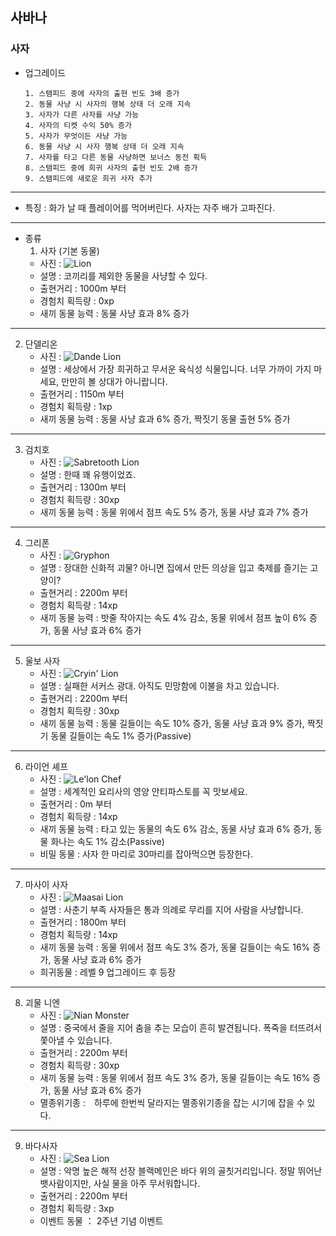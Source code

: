 ## 사바나
### 사자
+ 업그레이드

      1. 스탬피드 중에 사자의 출현 빈도 3배 증가
      2. 동물 사냥 시 사자의 행복 상태 더 오래 지속
      3. 사자가 다른 사자를 사냥 가능
      4. 사자의 티켓 수익 50% 증가
      5. 사자가 무엇이든 사냥 가능
      6. 동물 사냥 시 사자 행복 상태 더 오래 지속
      7. 사자를 타고 다른 동물 사냥하면 보너스 동전 획득
      8. 스탬피드 중에 희귀 사자의 출현 빈도 2배 증가
      9. 스탬피드에 새로운 희귀 사자 추가


***
+ 특징 : 화가 날 때 플레이어를 먹어버린다. 사자는 자주 배가 고파진다.
***
+ 종류
  1. 사자 (기본 동물)
    + 사진 : ![Lion](./lionpicture/Lion.png)
    + 설명 : 코끼리를 제외한 동물을 사냥할 수 있다.
    + 출현거리 : 1000m 부터
    + 경험치 획득량 : 0xp
    + 새끼 동물 능력 : 동물 사냥 효과 8% 증가
***
  2. 단델리온
      + 사진 : ![Dande Lion](./lionpicture/DandeLion.png)
      + 설명 : 세상에서 가장 희귀하고 무서운 육식성 식물입니다. 너무 가까이 가지 마세요, 만만히 볼 상대가 아니랍니다.
      + 출현거리 : 1150m 부터
      + 경험치 획득량 : 1xp
      + 새끼 동물 능력 : 동물 사냥 효과 6% 증가, 짝짓기 동물 출현 5% 증가
***
  3. 검치호
      + 사진 : ![Sabretooth Lion](./lionpicture/SabretoothLion.png)
      + 설명 : 한때 꽤 유행이었죠.
      + 출현거리 : 1300m 부터
      + 경험치 획득량 : 30xp
      + 새끼 동물 능력 : 동물 위에서 점프 속도 5% 증가, 동물 사냥 효과 7% 증가
***
  4. 그리폰
      + 사진 : ![Gryphon](./lionpicture/Gryphon.png)
      + 설명 : 장대한 신화적 괴물? 아니면 집에서 만든 의상을 입고 축제를 즐기는 고양이?
      + 출현거리 : 2200m 부터
      + 경험치 획득량 : 14xp
      + 새끼 동물 능력 : 밧줄 작아지는 속도 4% 감소, 동물 위에서 점프 높이 6% 증가, 동물 사냥 효과 6% 증가
***
  5. 울보 사자
      + 사진 : ![Cryin' Lion](./lionpicture/Cryin'Lion.png)
      + 설명 : 실패한 서커스 광대. 아직도 민망함에 이불을 차고 있습니다.
      + 출현거리 : 2200m 부터
      + 경험치 획득량 : 30xp
      + 새끼 동물 능력 : 동물 길들이는 속도 10% 증가, 동물 사냥 효과 9% 증가, 짝짓기 동물 길들이는 속도 1% 증가(Passive)
***
  6. 라이언 셰프
      + 사진 : ![Le'lon Chef](./lionpicture/Le'lonChef.png)
      + 설명 : 세계적인 요리사의 영양 안티파스토를 꼭 맛보세요.
      + 출현거리 : 0m 부터
      + 경험치 획득량 : 14xp
      + 새끼 동물 능력 : 타고 있는 동물의 속도 6% 감소, 동물 사냥 효과 6% 증가, 동물 화나는 속도 1% 감소(Passive)
      + 비밀 동물 : 사자 한 마리로 30마리를 잡아먹으면 등장한다.
***
  7. 마사이 사자
      + 사진 : ![Maasai Lion](./lionpicture/MaasaiLion.png)
      + 설명 : 사춘기 부족 사자들은 통과 의례로 무리를 지어 사람을 사냥합니다.
      + 출현거리 : 1800m 부터
      + 경험치 획득량 : 14xp
      + 새끼 동물 능력 : 동물 위에서 점프 속도 3% 증가, 동물 길들이는 속도 16% 증가, 동물 사냥 효과 6% 증가
      + 희귀동물 : 레벨 9 업그레이드 후 등장
***
  8. 괴물 니엔
      + 사진 : ![Nian Monster](./lionpicture/NianMonster.png)
      + 설명 : 중국에서 줄을 지어 춤을 추는 모습이 흔히 발견됩니다. 폭죽을 터뜨려서 쫓아낼 수 있습니다.
      + 출현거리 : 2200m 부터
      + 경험치 획득량 : 30xp
      + 새끼 동물 능력 : 동물 위에서 점프 속도 3% 증가, 동물 길들이는 속도 16% 증가, 동물 사냥 효과 6% 증가
      + 멸종위기종 :　하루에 한번씩 달라지는 멸종위기종을 잡는 시기에 잡을 수 있다.
***
  9. 바다사자
      + 사진 : ![Sea Lion](./lionpicture/SeaLion.jpg)
      + 설명 : 악명 높은 해적 선장 블랙메인은 바다 위의 골칫거리입니다. 정말 뛰어난 뱃사람이지만, 사실 물을 아주 무서워합니다.
      + 출현거리 : 2200m 부터
      + 경험치 획득량 : 3xp
      + 이벤트 동물 ： 2주년 기념 이벤트
